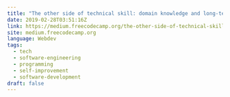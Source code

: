 ```yaml
---
title: "The other side of technical skill: domain knowledge and long-term vision"
date: 2019-02-28T03:51:16Z
link: https://medium.freecodecamp.org/the-other-side-of-technical-skill-domain-knowledge-and-long-term-vision-7db0602755da?source=rss----336d898217ee---4
site: medium.freecodecamp.org
language: Webdev
tags:
  - tech
  - software-engineering
  - programming
  - self-improvement
  - software-development
draft: false
---
```

